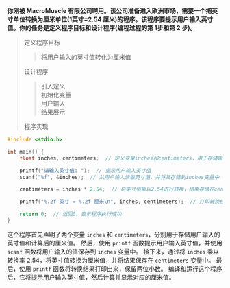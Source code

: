 **你刚被 MacroMuscle 有限公司聘用。该公司准备进入欧洲市场，需要一个把英寸单位转换为厘米单位(1英寸=2.54 厘米)的程序。该程序要提示用户输入英寸值。你的任务是定义程序目标和设计程序(编程过程的第 1步和第 2 步)。**
 > 定义程序目标
 >> 将用户输入的英寸值转化为厘米值
 >
 > 设计程序
 >> 引入定义\
 >> 初始化变量\
 >> 用户输入\
 >> 结果展示
 >
 > 程序实现
 >
```c
#include <stdio.h>

int main() {
    float inches, centimeters;  // 定义变量inches和centimeters，用于存储输入的英寸值和转换后的厘米值

    printf("请输入英寸值: ");  // 提示用户输入英寸值
    scanf("%f", &inches);  // 从用户输入读取英寸值，并将其存储到inches变量中

    centimeters = inches * 2.54;  // 将英寸值乘以2.54进行转换，结果存储在centimeters变量中

    printf("%.2f 英寸 = %.2f 厘米\n", inches, centimeters);  // 打印转换结果，保留小数点后两位

    return 0;  // 返回0，表示程序执行成功
}

```

  这个程序首先声明了两个变量 `inches` 和 `centimeters`，分别用于存储用户输入的英寸值和计算后的厘米值。
然后，使用 `printf` 函数提示用户输入英寸值，并使用 `scanf` 函数将用户输入的值保存到 `inches` 变量中。
接下来，通过将 `inches` 乘以转换率 2.54，将英寸值转换为厘米值，并将结果保存在 `centimeters` 变量中。
最后，使用 `printf` 函数将转换结果打印出来，保留两位小数。
编译和运行这个程序后，它将提示用户输入英寸值，然后计算并显示对应的厘米值。